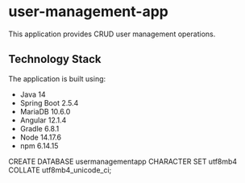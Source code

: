 # user-management-app
This application provides CRUD user management operations.

## Technology Stack
The application is built using:
- Java 14
- Spring Boot 2.5.4
- MariaDB 10.6.0
- Angular 12.1.4
- Gradle 6.8.1
- Node 14.17.6
- npm 6.14.15

CREATE DATABASE usermanagementapp CHARACTER SET utf8mb4 COLLATE utf8mb4_unicode_ci;

